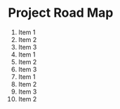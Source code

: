 <h1> Project Road Map </h1>



1. Item 1
1. Item 2
1. Item 3
1. Item 1
1. Item 2
1. Item 3
1. Item 1
1. Item 2
1. Item 3
1. Item 2

   
